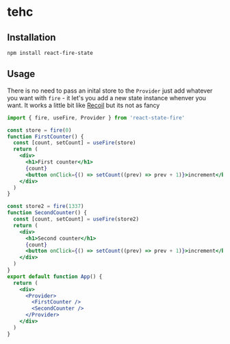 # tehc

## Installation

`npm install react-fire-state`

## Usage

There is no need to pass an inital store to the `Provider` just add whatever you want with `fire` - it let's you add a new state instance whenver you want.
It works a little bit like [Recoil](https://github.com/facebookexperimental/Recoil) but its not as fancy

```jsx
import { fire, useFire, Provider } from 'react-state-fire'

const store = fire(0)
function FirstCounter() {
  const [count, setCount] = useFire(store)
  return (
    <div>
      <h1>First counter</h1>
      {count}
      <button onClick={() => setCount((prev) => prev + 1)}>increment</button>
    </div>
  )
}

const store2 = fire(1337)
function SecondCounter() {
  const [count, setCount] = useFire(store2)
  return (
    <div>
      <h1>Second counter</h1>
      {count}
      <button onClick={() => setCount((prev) => prev + 1)}>increment</button>
    </div>
  )
}
export default function App() {
  return (
    <div>
      <Provider>
        <FirstCounter />
        <SecondCounter />
      </Provider>
    </div>
  )
}
```

